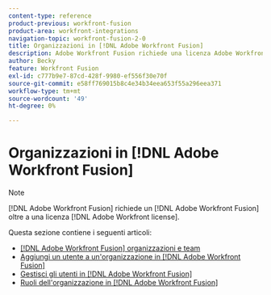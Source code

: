 ```yaml
---
content-type: reference
product-previous: workfront-fusion
product-area: workfront-integrations
navigation-topic: workfront-fusion-2-0
title: Organizzazioni in [!DNL Adobe Workfront Fusion]
description: Adobe Workfront Fusion richiede una licenza Adobe Workfront Fusion oltre a una licenza Adobe Workfront.
author: Becky
feature: Workfront Fusion
exl-id: c777b9e7-87cd-428f-9980-ef556f30e70f
source-git-commit: e58ff769015b8c4e34b34eea653f55a296eea371
workflow-type: tm+mt
source-wordcount: '49'
ht-degree: 0%

---
```


# Organizzazioni in [!DNL Adobe Workfront Fusion]

>[!NOTE]
>
>[!DNL Adobe Workfront Fusion] richiede un [!DNL Adobe Workfront Fusion] oltre a una licenza [!DNL Adobe Workfront license].

Questa sezione contiene i seguenti articoli:

* [[!DNL Adobe Workfront Fusion] organizzazioni e team](../../workfront-fusion/organizations/organizations-and-teams.md)
* [Aggiungi un utente a un&#39;organizzazione in [!DNL Adobe Workfront Fusion]](../../workfront-fusion/organizations/add-user-to-an-organization.md)
* [Gestisci gli utenti in [!DNL Adobe Workfront Fusion]](../../workfront-fusion/organizations/manage-fusion-users.md)
* [Ruoli dell&#39;organizzazione in [!DNL Adobe Workfront Fusion]](../../workfront-fusion/organizations/organization-roles.md)
